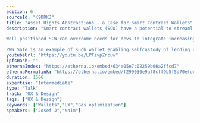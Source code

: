 ```yaml
---
edition: 6
sourceId: "K9DRKJ"
title: "Asset Rights Abstractions - a Case for Smart Contract Wallets"
description: "Smart contract wallets (SCW) have a potential to streaml UX and increase compatibility of asset and dapp contracts. 

Well positioned SCW can overcome needs for devs to integrate increasing number of standards. Instead SCWs can improve composability between dapps and decrease the amount of TXs needed, enabling dev to focus on core features rather than handling custom or niche cases of asset contracts. 

PWN Safe is an example of such wallet enabling selfcustody of lending collateral."
youtubeUrl: "https://youtu.be/LPTivpZncuw"
ipfsHash: ""
ethernaIndex: "https://etherna.io/embed/634a05e7c02259b06a2ffcd7"
ethernaPermalink: "https://etherna.io/embed/f299030e9af8cff9b5f5d70efdca80512cc770f8303441c0a9f49abbffe13fd6"
duration: 1506
expertise: "Intermediate"
type: "Talk"
track: "UX & Design"
tags: ["UX & Design"]
keywords: ["Wallets","UX","Gas optimization"]
speakers: ["Josef J","Naim"]
---
```

